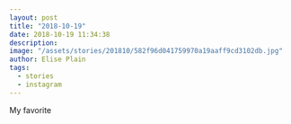 ```yaml
---
layout: post
title: "2018-10-19"
date: 2018-10-19 11:34:38
description: 
image: "/assets/stories/201810/582f96d041759970a19aaff9cd3102db.jpg"
author: Elise Plain
tags: 
  - stories
  - instagram
---
```


My favorite
<p></p>
